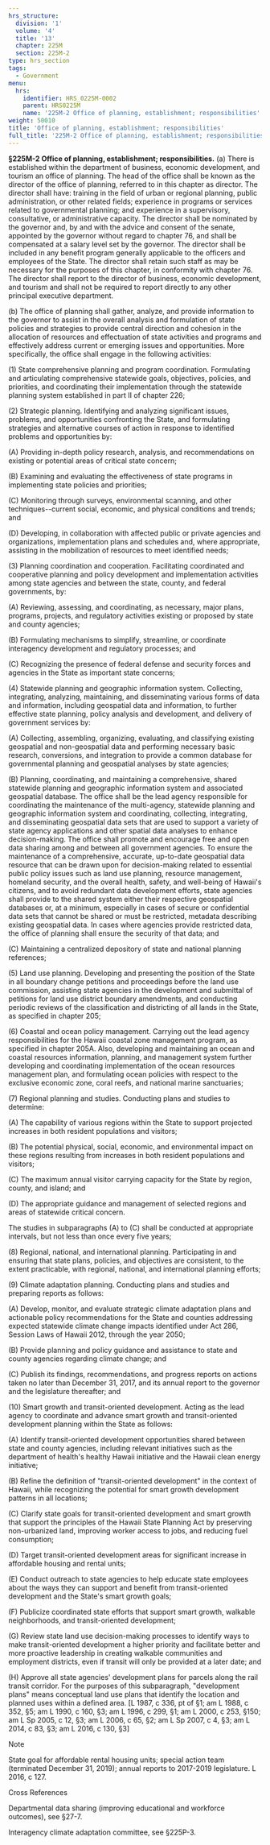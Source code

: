 ```yaml
---
hrs_structure:
  division: '1'
  volume: '4'
  title: '13'
  chapter: 225M
  section: 225M-2
type: hrs_section
tags:
  - Government
menu:
  hrs:
    identifier: HRS_0225M-0002
    parent: HRS0225M
    name: '225M-2 Office of planning, establishment; responsibilities'
weight: 50010
title: 'Office of planning, establishment; responsibilities'
full_title: '225M-2 Office of planning, establishment; responsibilities'
---
```

**§225M-2 Office of planning, establishment; responsibilities.** (a) There is established within the department of business, economic development, and tourism an office of planning. The head of the office shall be known as the director of the office of planning, referred to in this chapter as director. The director shall have: training in the field of urban or regional planning, public administration, or other related fields; experience in programs or services related to governmental planning; and experience in a supervisory, consultative, or administrative capacity. The director shall be nominated by the governor and, by and with the advice and consent of the senate, appointed by the governor without regard to chapter 76, and shall be compensated at a salary level set by the governor. The director shall be included in any benefit program generally applicable to the officers and employees of the State. The director shall retain such staff as may be necessary for the purposes of this chapter, in conformity with chapter 76\. The director shall report to the director of business, economic development, and tourism and shall not be required to report directly to any other principal executive department.

(b) The office of planning shall gather, analyze, and provide information to the governor to assist in the overall analysis and formulation of state policies and strategies to provide central direction and cohesion in the allocation of resources and effectuation of state activities and programs and effectively address current or emerging issues and opportunities. More specifically, the office shall engage in the following activities:

(1) State comprehensive planning and program coordination. Formulating and articulating comprehensive statewide goals, objectives, policies, and priorities, and coordinating their implementation through the statewide planning system established in part II of chapter 226;

(2) Strategic planning. Identifying and analyzing significant issues, problems, and opportunities confronting the State, and formulating strategies and alternative courses of action in response to identified problems and opportunities by:

(A) Providing in-depth policy research, analysis, and recommendations on existing or potential areas of critical state concern;

(B) Examining and evaluating the effectiveness of state programs in implementing state policies and priorities;

(C) Monitoring through surveys, environmental scanning, and other techniques--current social, economic, and physical conditions and trends; and

(D) Developing, in collaboration with affected public or private agencies and organizations, implementation plans and schedules and, where appropriate, assisting in the mobilization of resources to meet identified needs;

(3) Planning coordination and cooperation. Facilitating coordinated and cooperative planning and policy development and implementation activities among state agencies and between the state, county, and federal governments, by:

(A) Reviewing, assessing, and coordinating, as necessary, major plans, programs, projects, and regulatory activities existing or proposed by state and county agencies;

(B) Formulating mechanisms to simplify, streamline, or coordinate interagency development and regulatory processes; and

(C) Recognizing the presence of federal defense and security forces and agencies in the State as important state concerns;

(4) Statewide planning and geographic information system. Collecting, integrating, analyzing, maintaining, and disseminating various forms of data and information, including geospatial data and information, to further effective state planning, policy analysis and development, and delivery of government services by:

(A) Collecting, assembling, organizing, evaluating, and classifying existing geospatial and non-geospatial data and performing necessary basic research, conversions, and integration to provide a common database for governmental planning and geospatial analyses by state agencies;

(B) Planning, coordinating, and maintaining a comprehensive, shared statewide planning and geographic information system and associated geospatial database. The office shall be the lead agency responsible for coordinating the maintenance of the multi-agency, statewide planning and geographic information system and coordinating, collecting, integrating, and disseminating geospatial data sets that are used to support a variety of state agency applications and other spatial data analyses to enhance decision-making. The office shall promote and encourage free and open data sharing among and between all government agencies. To ensure the maintenance of a comprehensive, accurate, up-to-date geospatial data resource that can be drawn upon for decision-making related to essential public policy issues such as land use planning, resource management, homeland security, and the overall health, safety, and well-being of Hawaii's citizens, and to avoid redundant data development efforts, state agencies shall provide to the shared system either their respective geospatial databases or, at a minimum, especially in cases of secure or confidential data sets that cannot be shared or must be restricted, metadata describing existing geospatial data. In cases where agencies provide restricted data, the office of planning shall ensure the security of that data; and

(C) Maintaining a centralized depository of state and national planning references;

(5) Land use planning. Developing and presenting the position of the State in all boundary change petitions and proceedings before the land use commission, assisting state agencies in the development and submittal of petitions for land use district boundary amendments, and conducting periodic reviews of the classification and districting of all lands in the State, as specified in chapter 205;

(6) Coastal and ocean policy management. Carrying out the lead agency responsibilities for the Hawaii coastal zone management program, as specified in chapter 205A. Also, developing and maintaining an ocean and coastal resources information, planning, and management system further developing and coordinating implementation of the ocean resources management plan, and formulating ocean policies with respect to the exclusive economic zone, coral reefs, and national marine sanctuaries;

(7) Regional planning and studies. Conducting plans and studies to determine:

(A) The capability of various regions within the State to support projected increases in both resident populations and visitors;

(B) The potential physical, social, economic, and environmental impact on these regions resulting from increases in both resident populations and visitors;

(C) The maximum annual visitor carrying capacity for the State by region, county, and island; and

(D) The appropriate guidance and management of selected regions and areas of statewide critical concern.

The studies in subparagraphs (A) to (C) shall be conducted at appropriate intervals, but not less than once every five years;

(8) Regional, national, and international planning. Participating in and ensuring that state plans, policies, and objectives are consistent, to the extent practicable, with regional, national, and international planning efforts;

(9) Climate adaptation planning. Conducting plans and studies and preparing reports as follows:

(A) Develop, monitor, and evaluate strategic climate adaptation plans and actionable policy recommendations for the State and counties addressing expected statewide climate change impacts identified under Act 286, Session Laws of Hawaii 2012, through the year 2050;

(B) Provide planning and policy guidance and assistance to state and county agencies regarding climate change; and

(C) Publish its findings, recommendations, and progress reports on actions taken no later than December 31, 2017, and its annual report to the governor and the legislature thereafter; and

(10) Smart growth and transit-oriented development. Acting as the lead agency to coordinate and advance smart growth and transit-oriented development planning within the State as follows:

(A) Identify transit-oriented development opportunities shared between state and county agencies, including relevant initiatives such as the department of health's healthy Hawaii initiative and the Hawaii clean energy initiative;

(B) Refine the definition of "transit-oriented development" in the context of Hawaii, while recognizing the potential for smart growth development patterns in all locations;

(C) Clarify state goals for transit-oriented development and smart growth that support the principles of the Hawaii State Planning Act by preserving non-urbanized land, improving worker access to jobs, and reducing fuel consumption;

(D) Target transit-oriented development areas for significant increase in affordable housing and rental units;

(E) Conduct outreach to state agencies to help educate state employees about the ways they can support and benefit from transit-oriented development and the State's smart growth goals;

(F) Publicize coordinated state efforts that support smart growth, walkable neighborhoods, and transit-oriented development;

(G) Review state land use decision-making processes to identify ways to make transit-oriented development a higher priority and facilitate better and more proactive leadership in creating walkable communities and employment districts, even if transit will only be provided at a later date; and

(H) Approve all state agencies' development plans for parcels along the rail transit corridor. For the purposes of this subparagraph, "development plans" means conceptual land use plans that identify the location and planned uses within a defined area. [L 1987, c 336, pt of §1; am L 1988, c 352, §5; am L 1990, c 160, §3; am L 1996, c 299, §1; am L 2000, c 253, §150; am L Sp 2005, c 12, §3; am L 2006, c 65, §2; am L Sp 2007, c 4, §3; am L 2014, c 83, §3; am L 2016, c 130, §3]

Note

State goal for affordable rental housing units; special action team (terminated December 31, 2019); annual reports to 2017-2019 legislature. L 2016, c 127.

Cross References

Departmental data sharing (improving educational and workforce outcomes), see §27-7.

Interagency climate adaptation committee, see §225P-3.